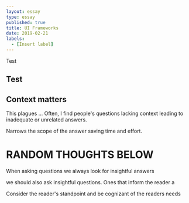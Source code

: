 ```yaml
---
layout: essay
type: essay
published: true
title: UI Frameworks
date: 2019-02-21
labels:
  - [Insert label]
---
```


Test

## Test

## Context matters
  This plagues ...  Often, I find people's questions lacking context leading to inadequate or unrelated answers.
  
  Narrows the scope of the answer saving time and effort.
  

# RANDOM THOUGHTS BELOW

When asking questions we always look for insightful answers

we should also ask insightful questions.  Ones that inform the reader a

Consider the reader's standpoint and be cognizant of the readers needs

